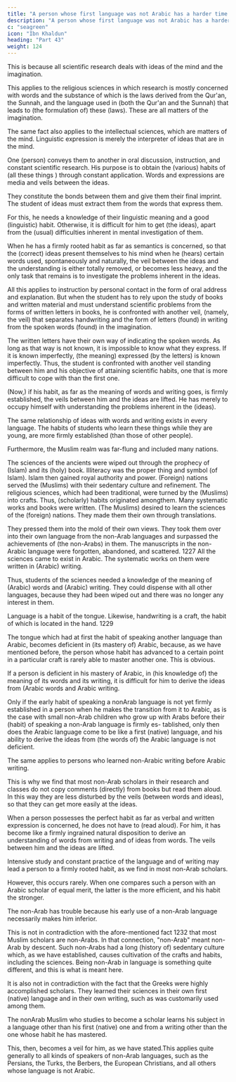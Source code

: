 ```yaml
---
title: "A person whose first language was not Arabic has a harder time acquiring the sciences"
description: "A person whose first language was not Arabic has a harder time to acquire the sciences than a native Arabic speaker"
c: "seagreen"
icon: "Ibn Khaldun"
heading: "Part 43"
weight: 124
---
```



<!--  than the (native) speaker of Arabic to . 1225 -->

This is because all scientific research deals with ideas of the mind and the imagination. 

This applies to the religious sciences in which research is mostly concerned with words and the substance of which is the laws derived from the Qur'an, the Sunnah, and the language used in (both the Qur'an and the Sunnah) that leads to (the formulation of) these (laws). These are all matters of the imagination. 

The same fact also applies to the intellectual sciences, which are matters of the mind. Linguistic expression is merely the interpreter of ideas that are in the mind. 

One (person) conveys them to another in oral discussion, instruction, and constant scientific research. His purpose is to obtain the (various) habits of (all these things <!-- 1255a -->) through constant application. Words and expressions are media and veils between the ideas. 

They constitute the bonds between them and give them their final imprint. The student of ideas must extract them from the words that express them. 

For this, he needs a knowledge of their linguistic meaning and a good (linguistic) habit. Otherwise, it is difficult for him to get (the ideas), apart from the (usual) difficulties inherent in mental investigation of them. 

When he has a firmly rooted habit as far as semantics is concerned, so that the (correct) ideas present themselves to his mind when he (hears) certain words used, spontaneously and naturally, the veil between the ideas and the understanding is either totally removed, or becomes less heavy, and the only task that remains is to investigate the problems inherent in the ideas.

All this applies to instruction by personal contact in the form of oral address and explanation. But when the student has to rely upon the study of books and written material and must understand scientific problems from the forms of written letters in books, <!-- 1226 --> he is confronted with another veil, (namely, the veil) that separates handwriting and the form of letters (found) in writing from the spoken words (found) in the imagination. 

The written letters have their own way of indicating the spoken words. As long as that way is not known, it is impossible to know what they express. If it is known imperfectly, (the meaning) expressed (by the letters) is known imperfectly. Thus, the student is confronted with another veil standing between him and his objective of attaining scientific habits, one that is more difficult to cope with than the first one. 

(Now,) if his habit, as far as the meaning of words and writing goes, is firmly established, the veils between him and the ideas are lifted. He has merely to occupy himself with understanding the problems inherent in the (ideas). 

The same relationship of ideas with words and writing exists in every language. The habits of students who learn these things while they are young, are more firmly established (than those of other people).

Furthermore, the Muslim realm was far-flung and included many nations.

The sciences of the ancients were wiped out through the prophecy of (Islam) and its (holy) book. Illiteracy was the proper thing and symbol (of Islam). Islam then gained royal authority and power. (Foreign) nations served the (Muslims) with their sedentary culture and refinement. The religious sciences, which had been traditional, were turned by the (Muslims) into crafts. Thus, (scholarly) habits originated amongthem. Many systematic works and books were written. (The Muslims) desired to learn the sciences of the (foreign) nations. They made them their own through translations. 

They pressed them into the mold of their own views. They took them over into their own language from the non-Arab languages and surpassed the achievements of (the non-Arabs) in them. The manuscripts in the non-Arabic language were forgotten, abandoned, and scattered. 1227 All the sciences came to exist in Arabic. The systematic works on them were written in (Arabic) writing.


Thus, students of the sciences needed a knowledge of the meaning of (Arabic)
words and (Arabic) writing. They could dispense with all other languages, because
they had been wiped out and there was no longer any interest in them.

Language is a habit of the tongue. Likewise, handwriting is a craft, the habit of which is located in the hand. 1229 

The tongue which had at first the habit of speaking another language than Arabic, becomes deficient in (its mastery of) Arabic, because, as we have mentioned before, <!-- 1230 --> the person whose habit has advanced to a certain point in a particular craft is rarely able to master another one. This is obvious. 

If a person is deficient in his mastery of Arabic, in (his knowledge of) the meaning of its words
and its writing, it is difficult for him to derive the ideas from (Arabic words and
Arabic writing. 

Only if the early habit of speaking a
nonArab language is not yet firmly established in a person when he makes the
transition from it to Arabic, as is the case with small non-Arab children who grow
up with Arabs before their (habit) of speaking a non-Arab language is firmly es-
tablished, only then does the Arabic language come to be like a first (native)
language, and his ability to derive the ideas from (the words of) the Arabic language
is not deficient.<!--  1231 --> 

The same applies to persons who learned non-Arabic writing before Arabic writing.

This is why we find that most non-Arab scholars in their research and classes do not copy comments (directly) from books but read them aloud. In this way they are less disturbed by the veils (between words and ideas), so that they can get more
easily at the ideas. 

When a person possesses the perfect habit as far as verbal and written expression is concerned, he does not have to (read aloud). For him, it has become like a firmly ingrained natural disposition to derive an understanding of
words from writing and of ideas from words. The veils between him and the ideas are lifted.

Intensive study and constant practice of the language and of writing may lead a person to a firmly rooted habit, as we find in most non-Arab scholars. 

However, this occurs rarely. When one compares such a person with an Arabic scholar of equal merit, the latter is the more efficient, and his habit the stronger. 

The non-Arab has trouble because his early use of a non-Arab language necessarily makes him inferior.

This is not in contradiction with the afore-mentioned fact 1232 that most Muslim scholars are non-Arabs. In that connection, "non-Arab" meant non-Arab by descent. Such non-Arabs had a long (history of) sedentary culture which, as we have established, causes cultivation of the crafts and habits, including the sciences. Being non-Arab in language is something quite different, and this is what is meant here.

It is also not in contradiction with the fact that the Greeks were highly accomplished scholars. They learned their sciences in their own first (native) language and in their own writing, such as was customarily used among them. 

The nonArab Muslim who studies to become a scholar learns his subject in a language other than his first (native) one and from a writing other than the one whose habit he has mastered. 

This, then, becomes a veil for him, as we have stated.This applies quite generally to all kinds of speakers of non-Arab languages, such as the Persians, the Turks, the Berbers, the European Christians, and all others whose language is not Arabic. 
